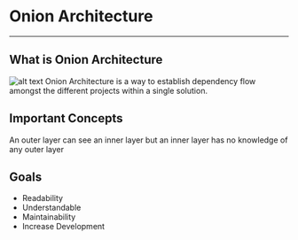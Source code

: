 # Onion Architecture
---
## What is Onion Architecture 
![alt text](https://www.google.com/search?q=onion+architecture&rlz=1C5CHFA_enUS771US771&source=lnms&tbm=isch&sa=X&ved=0ahUKEwiau6SH-LHiAhVxmK0KHTZOC8sQ_AUIDigB&biw=2560&bih=1306#imgrc=6RJPEvakqqT7AM:)
Onion Architecture is a way to establish dependency flow amongst the different projects within a single solution.

## Important Concepts
An outer layer can see an inner layer but an inner layer has no knowledge of any outer layer

## Goals
* Readability
* Understandable 
* Maintainability
* Increase Development